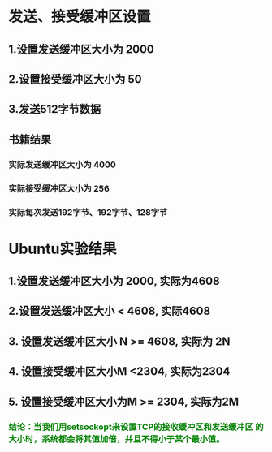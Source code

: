 # 发送、接受缓冲区设置 #
## 1.设置发送缓冲区大小为 2000  ##
## 2.设置接受缓冲区大小为 50  ##
## 3.发送512字节数据 ##
## 书籍结果 ##
### 实际发送缓冲区大小为 4000 ###
### 实际接受缓冲区大小为 256 ###
### 实际每次发送192字节、192字节、128字节 ###


# Ubuntu实验结果 #
## 1.设置发送缓冲区大小为 2000, 实际为4608  ##
## 2.设置发送缓冲区大小 < 4608, 实际4608 ##
## 3. 设置发送缓冲区大小 N >= 4608, 实际为 2N ##
## 4. 设置接受缓冲区大小M <2304, 实际为2304 ##
## 5. 设置接受缓冲区大小为M >= 2304, 实际为2M ##

### <font face=楷体, color=green>结论：当我们用setsockopt来设置TCP的接收缓冲区和发送缓冲区 的大小时，系统都会将其值加倍，并且不得小于某个最小值。</font> ###